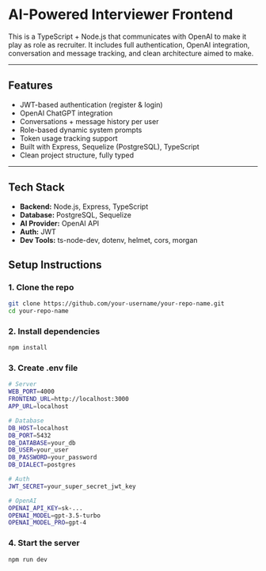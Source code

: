 # AI-Powered Interviewer Frontend

This is a TypeScript + Node.js that communicates with OpenAI to make it play as role as recruiter. It includes full authentication, OpenAI integration, conversation and message tracking, and clean architecture aimed to make.

---

## Features

- JWT-based authentication (register & login)
- OpenAI ChatGPT integration
- Conversations + message history per user
- Role-based dynamic system prompts
- Token usage tracking support
- Built with Express, Sequelize (PostgreSQL), TypeScript
- Clean project structure, fully typed

---

## Tech Stack

- **Backend:** Node.js, Express, TypeScript
- **Database:** PostgreSQL, Sequelize
- **AI Provider:** OpenAI API
- **Auth:** JWT
- **Dev Tools:** ts-node-dev, dotenv, helmet, cors, morgan

## Setup Instructions

### 1. Clone the repo
```bash
git clone https://github.com/your-username/your-repo-name.git
cd your-repo-name
```

### 2. Install dependencies
```bash
npm install
```

### 3. Create .env file
```bash
# Server
WEB_PORT=4000
FRONTEND_URL=http://localhost:3000
APP_URL=localhost

# Database
DB_HOST=localhost
DB_PORT=5432
DB_DATABASE=your_db
DB_USER=your_user
DB_PASSWORD=your_password
DB_DIALECT=postgres

# Auth
JWT_SECRET=your_super_secret_jwt_key

# OpenAI
OPENAI_API_KEY=sk-...
OPENAI_MODEL=gpt-3.5-turbo
OPENAI_MODEL_PRO=gpt-4
```

### 4. Start the server
```bash
npm run dev
```